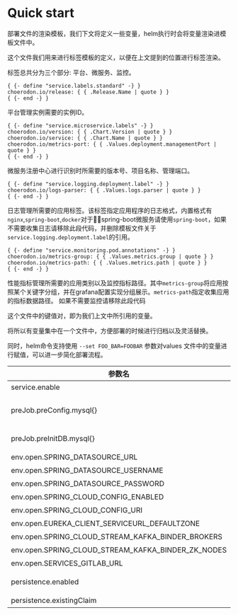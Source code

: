 # Quick start

部署文件的渲染模板，我们下文将定义一些变量，helm执行时会将变量渲染进模板文件中。


这个文件我们用来进行标签模板的定义，以便在上文提到的位置进行标签渲染。

标签总共分为三个部分: 平台、微服务、监控。



```
{ {- define "service.labels.standard" -} }
choerodon.io/release: { { .Release.Name | quote } }
{ {- end -} }
```
平台管理实例需要的实例ID。



```
{ {- define "service.microservice.labels" -} }
choerodon.io/version: { { .Chart.Version | quote } }
choerodon.io/service: { { .Chart.Name | quote } }
choerodon.io/metrics-port: { { .Values.deployment.managementPort | quote } }
{ {- end -} }
```
微服务注册中心进行识别时所需要的版本号、项目名称、管理端口。



```
{ {- define "service.logging.deployment.label" -} }
choerodon.io/logs-parser: { { .Values.logs.parser | quote } }
{ {- end -} }
```
日志管理所需要的应用标签。该标签指定应用程序的日志格式，内置格式有`nginx`,`spring-boot`,`docker`对于spring-boot微服务请使用`spring-boot`，如果不需要收集日志请移除此段代码，并删除模板文件关于`service.logging.deployment.label`的引用。


```
{ {- define "service.monitoring.pod.annotations" -} }
choerodon.io/metrics-group: { { .Values.metrics.group | quote } }
choerodon.io/metrics-path: { { .Values.metrics.path | quote } }
{ {- end -} }
```
性能指标管理所需要的应用类别以及监控指标路径。其中`metrics-group`将应用按照某个关键字分组，并在grafana配置实现分组展示。`metrics-path`指定收集应用的指标数据路径。
如果不需要监控请移除此段代码


这个文件中的键值对，即为我们上文中所引用的变量。

将所以有变量集中在一个文件中，方便部署的时候进行归档以及灵活替换。

同时，helm命令支持使用 `--set FOO_BAR=FOOBAR` 参数对values 文件中的变量进行赋值，可以进一步简化部署流程。



参数名 | 含义 
--- |  --- 
service.enable|是否创建service
preJob.preConfig.mysql{}|初始化配置所需manager_service数据库信息
preJob.preInitDB.mysql{}|初始化数据库所需数据库信息
env.open.SPRING_DATASOURCE_URL|数据库链接地址
env.open.SPRING_DATASOURCE_USERNAME|数据库用户名
env.open.SPRING_DATASOURCE_PASSWORD|数据库密码
env.open.SPRING_CLOUD_CONFIG_ENABLED|启用配置中心
env.open.SPRING_CLOUD_CONFIG_URI|配置中心地址
env.open.EUREKA_CLIENT_SERVICEURL_DEFAULTZONE|注册服务地址
env.open.SPRING_CLOUD_STREAM_KAFKA_BINDER_BROKERS|kafk地址
env.open.SPRING_CLOUD_STREAM_KAFKA_BINDER_ZK_NODES|zookeeper地址
env.open.SERVICES_GITLAB_URL|gitlab地址
persistence.enabled|是否启用持久化存储
persistence.existingClaim|绑定的pvc名称
